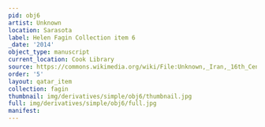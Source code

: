 ```yaml
---
pid: obj6
artist: Unknown
location: Sarasota
label: Helen Fagin Collection item 6
_date: '2014'
object_type: manuscript
current_location: Cook Library
source: https://commons.wikimedia.org/wiki/File:Unknown,_Iran,_16th_Century_-_Diwan_of_Jami_Manuscript_-_Google_Art_Project.jpg
order: '5'
layout: qatar_item
collection: fagin
thumbnail: img/derivatives/simple/obj6/thumbnail.jpg
full: img/derivatives/simple/obj6/full.jpg
manifest: 
---
```

